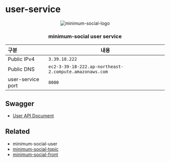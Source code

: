 # user-service

<center>

<img src="https://d30zekycd4jxe2.cloudfront.net/resources/minimum-social.png" alt="minimum-social-logo" />

<h3>minimum-social user service</h3>

</center>


| 구분 | 내용 |
|:--- | --- |
| Public IPv4 | `3.39.18.222` |
| Public DNS | `ec2-3-39-18-222.ap-northeast-2.compute.amazonaws.com` |
| user-service port | `8000` |

## Swagger

- <a href="http://3.39.18.222:8000/docs">User API Document</a>

## Related

- minimum-social-user
- [minimum-social-topic](https://github.com/young1ll/minimum-social-topic)
- [minimum-social-front](https://github.com/young1ll/minimum-social-front)